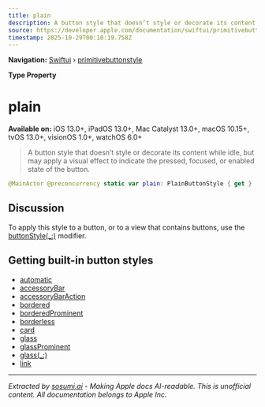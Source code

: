 ```yaml
---
title: plain
description: A button style that doesn’t style or decorate its content while idle, but may apply a visual effect to indicate the pressed, focused, or enabled state of the button.
source: https://developer.apple.com/documentation/swiftui/primitivebuttonstyle/plain
timestamp: 2025-10-29T00:10:19.758Z
---
```


**Navigation:** [Swiftui](/documentation/swiftui) › [primitivebuttonstyle](/documentation/swiftui/primitivebuttonstyle)

**Type Property**

# plain

**Available on:** iOS 13.0+, iPadOS 13.0+, Mac Catalyst 13.0+, macOS 10.15+, tvOS 13.0+, visionOS 1.0+, watchOS 6.0+

> A button style that doesn’t style or decorate its content while idle, but may apply a visual effect to indicate the pressed, focused, or enabled state of the button.

```swift
@MainActor @preconcurrency static var plain: PlainButtonStyle { get }
```

## Discussion

To apply this style to a button, or to a view that contains buttons, use the [buttonStyle(_:)](/documentation/swiftui/view/buttonstyle(_:)) modifier.

## Getting built-in button styles

- [automatic](/documentation/swiftui/primitivebuttonstyle/automatic)
- [accessoryBar](/documentation/swiftui/primitivebuttonstyle/accessorybar)
- [accessoryBarAction](/documentation/swiftui/primitivebuttonstyle/accessorybaraction)
- [bordered](/documentation/swiftui/primitivebuttonstyle/bordered)
- [borderedProminent](/documentation/swiftui/primitivebuttonstyle/borderedprominent)
- [borderless](/documentation/swiftui/primitivebuttonstyle/borderless)
- [card](/documentation/swiftui/primitivebuttonstyle/card)
- [glass](/documentation/swiftui/primitivebuttonstyle/glass)
- [glassProminent](/documentation/swiftui/primitivebuttonstyle/glassprominent)
- [glass(_:)](/documentation/swiftui/primitivebuttonstyle/glass(_:))
- [link](/documentation/swiftui/primitivebuttonstyle/link)

---

*Extracted by [sosumi.ai](https://sosumi.ai) - Making Apple docs AI-readable.*
*This is unofficial content. All documentation belongs to Apple Inc.*
